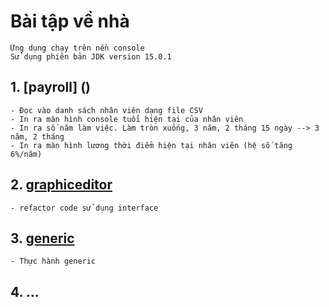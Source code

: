 # Bài tập về nhà
	Ứng dụng chạy trên nền console
	Sử dụng phiên bản JDK version 15.0.1
## 1. [payroll] ()
	- Đọc vào danh sách nhân viên dạng file CSV
	- In ra màn hình console tuổi hiện tại của nhân viên
	- In ra số năm làm việc. Làm tròn xuống, 3 năm, 2 tháng 15 ngày --> 3 năm, 2 tháng
	- In ra màn hình lương thời điểm hiện tại nhân viên (hệ số tăng 6%/năm)
## 2. [graphiceditor]()
	- refactor code sử dụng interface
## 3. [generic]()
	- Thực hành generic
## 4. ...